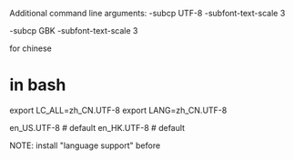 Additional command line arguments:
-subcp UTF-8 -subfont-text-scale 3

-subcp GBK -subfont-text-scale 3


for chinese

# in bash
export LC_ALL=zh_CN.UTF-8
export LANG=zh_CN.UTF-8

en_US.UTF-8  # default
en_HK.UTF-8  # default

NOTE: install "language support" before

